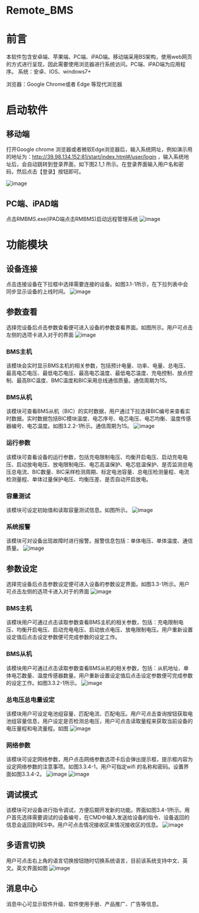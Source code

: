 # Remote_BMS
# 前言
  本软件包含安卓端、苹果端、PC端、iPAD端。移动端采用BS架构，使用web网页的方式进行呈现，因此需要使用浏览器进行系统访问。PC端、iPAD端为应用程序。
  系统：安卓、IOS、windows7+

  浏览器：Google Chrome或者 Edge 等现代浏览器
 # 启动软件
 ## 移动端
 打开Google chrome 浏览器或者微软Edge浏览器后，输入系统网址，例如演示用的地址为：http://39.98.134.152:81/start/index.html#/user/login ，输入系统地址后，会自动跳转到登录界面，如下图2.1_1 所示。在登录界面输入用户名和密码，然后点击【登录】按钮即可。
 
![image](https://github.com/liangzhikai2013/Remote_BMS/blob/main/img/Picture1.png)
## PC端、iPAD端
点击RMBMS.exe(IPAD端点击RMBMS)启动远程管理系统
![image](https://github.com/liangzhikai2013/Remote_BMS/blob/main/img/Picture2.png)
# 功能模块
## 设备连接
点击连接设备在下拉框中选择需要连接的设备。如图3.1-1所示，在下拉列表中会同步显示设备的上线时间。
![image](https://github.com/liangzhikai2013/Remote_BMS/blob/main/img/Picture3.png)
## 参数查看
选择完设备后点击参数查看便可进入设备的参数查看界面。如图所示。用户可点击左侧的选项卡进入对于的界面
![image](https://github.com/liangzhikai2013/Remote_BMS/blob/main/img/Picture4.png)
### BMS主机
该模块会实时显示BMS主机的相关参数，包括预计电量、功率、电量、总电压、最高电芯电压、最低电芯电压、最高电芯温度、最低电芯温度、充电控制、放点控制、最高BIC温度、BMC温度和BIC采用总线通信质量。通信周期为1S。
### BMS从机
该模块可查看BMS从机（BIC）的实时数据，用户通过下拉选择BIC编号来查看实时数据。实时数据包括BIC模块温度、电芯序号、电芯电压、电芯均衡、温度传感器编号、电芯温度。如图3.2.2-1所示。通信周期为1S。
![image](https://github.com/liangzhikai2013/Remote_BMS/blob/main/img/Picture5.png)
### 运行参数
该模块可查看设备的运行参数，包括充电限制电压、均衡开启电压、启动充电电压、启动放电电压、放电限制电压、电芯高温保护、电芯低温保护、是否监测总电压总电流、BIC数量、BIC采样检测周期、标定电池容量、总电压检测量程、电流检测量程、单体过量保护电压、均衡压差、是否自动开启放电。
### 容量测试
该模块可设定初始值和读取容量测试信息。如图所示。
![image](https://github.com/liangzhikai2013/Remote_BMS/blob/main/img/Picture6.png)
### 系统报警
该模块可对设备出现故障时进行报警。报警信息包括：单体电压、单体温度、通信质量。
![image](https://github.com/liangzhikai2013/Remote_BMS/blob/main/img/Picture7.png)
## 参数设定
选择完设备后点击参数设定便可进入设备的参数设定界面。如图3.3-1所示。用户可点击左侧的选项卡进入对于的界面
![image](https://github.com/liangzhikai2013/Remote_BMS/blob/main/img/Picture8.png)
### BMS主机
该模块用户可通过点击读取参数查看BMS主机的相关参数，包括：充电限制电压、均衡开启电压、启动充电电压、启动放点电压、放电限制电压。用户重新设置设定值后点击设定参数便可完成参数的设定工作。
### BMS从机
该模块用户可通过点击读取参数查看BMS从机的相关参数，包括：从机地址、单体电芯数量、温度传感器数量。用户重新设置设定值后点击设定参数便可完成参数的设定工作。如图3.3.2-1所示。
![image](https://github.com/liangzhikai2013/Remote_BMS/blob/main/img/Picture9.png)
### 总电压总电量设定
该模块用户可设定电池组容量、匹配电流、匹配电压。用户可点击查询按钮获取电池组容量信息，用户设定是否检测总电压，用户可点击读取量程来获取当前设备的电压量程和电流量程。如图
![image](https://github.com/liangzhikai2013/Remote_BMS/blob/main/img/Picture10.png)
### 网络参数
该模块可设定网络参数，用户点击网络参数选项卡后会弹出提示框，提示框内容为设定网络参数的注意事项。如图3.3.4-1，用户可指定wifi 的名称和密码。设置界面如图3.3.4-2。
![image](https://github.com/liangzhikai2013/Remote_BMS/blob/main/img/Picture11.png)
![image](https://github.com/liangzhikai2013/Remote_BMS/blob/main/img/Picture12.png)
## 调试模式
该模块可对设备进行指令调试，方便后期开发新的功能。界面如图3.4-1所示。用户首先选择需要调试的设备编号，在CMD中输入发送给设备的指令、设备返回的信息会返回到RES中。用户可点击情况接收区来情况接收区的信息。
![image](https://github.com/liangzhikai2013/Remote_BMS/blob/main/img/Picture13.png)
## 多语言切换
用户可点击右上角的语言切换按钮随时切换系统语言，目前该系统支持中文、英文。英文界面如图
![image](https://github.com/liangzhikai2013/Remote_BMS/blob/main/img/Picture14.png)
## 消息中心
消息中心可显示软件升级、软件使用手册、产品推广、广告等信息。







